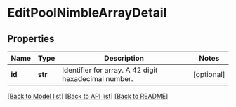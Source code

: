 # EditPoolNimbleArrayDetail

## Properties
Name | Type | Description | Notes
------------ | ------------- | ------------- | -------------
**id** | **str** | Identifier for array. A 42 digit hexadecimal number. | [optional] 

[[Back to Model list]](../README.md#documentation-for-models) [[Back to API list]](../README.md#documentation-for-api-endpoints) [[Back to README]](../README.md)


